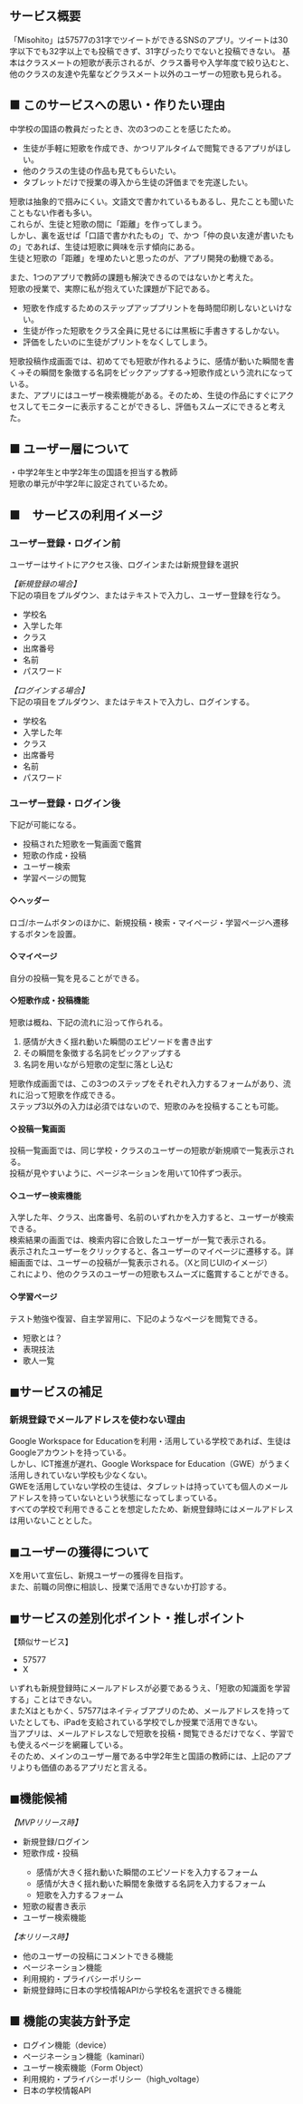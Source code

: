 ## サービス概要
「Misohito」は57577の31字でツイートができるSNSのアプリ。ツイートは30字以下でも32字以上でも投稿できず、31字ぴったりでないと投稿できない。
基本はクラスメートの短歌が表示されるが、クラス番号や入学年度で絞り込むと、他のクラスの友達や先輩などクラスメート以外のユーザーの短歌も見られる。

## ■ このサービスへの思い・作りたい理由
<p>中学校の国語の教員だったとき、次の3つのことを感じたため。<br>
<ul>
  <li>生徒が手軽に短歌を作成でき、かつリアルタイムで閲覧できるアプリがほしい。</li>
  <li>他のクラスの生徒の作品も見てもらいたい。</li>
  <li>タブレットだけで授業の導入から生徒の評価までを完遂したい。</li>
</ul>
短歌は抽象的で掴みにくい。文語文で書かれているもあるし、見たことも聞いたこともない作者も多い。<br>
これらが、生徒と短歌の間に「距離」を作ってしまう。<br>
しかし、裏を返せば「口語で書かれたもの」で、かつ「仲の良い友達が書いたもの」であれば、生徒は短歌に興味を示す傾向にある。<br>
生徒と短歌の「距離」を埋めたいと思ったのが、アプリ開発の動機である。<br></p>

<p>また、1つのアプリで教師の課題も解決できるのではないかと考えた。<br>
短歌の授業で、実際に私が抱えていた課題が下記である。<br>
<ul>
  <li>短歌を作成するためのステップアッププリントを毎時間印刷しないといけない。</li>
  <li>生徒が作った短歌をクラス全員に見せるには黒板に手書きするしかない。</li>
  <li>評価をしたいのに生徒がプリントをなくしてしまう。</li>
</ul>
短歌投稿作成画面では、初めてでも短歌が作れるように、感情が動いた瞬間を書く→その瞬間を象徴する名詞をピックアップする→短歌作成という流れになっている。<br>
また、アプリにはユーザー検索機能がある。そのため、生徒の作品にすぐにアクセスしてモニターに表示することができるし、評価もスムーズにできると考えた。<br></p>

## ■ ユーザー層について
・中学2年生と中学2年生の国語を担当する教師<br>
短歌の単元が中学2年に設定されているため。<br>

## ■　サービスの利用イメージ
### ユーザー登録・ログイン前
ユーザーはサイトにアクセス後、ログインまたは新規登録を選択<br>

*【新規登録の場合】*<br>
下記の項目をプルダウン、またはテキストで入力し、ユーザー登録を行なう。<br>
<ul>
  <li>学校名</li>
  <li>入学した年</li>
  <li>クラス</li>
  <li>出席番号</li>
  <li>名前</li>
  <li>パスワード</li>
</ul>

*【ログインする場合】*<br>
下記の項目をプルダウン、またはテキストで入力し、ログインする。<br>
<ul>
  <li>学校名</li>
  <li>入学した年</li>
  <li>クラス</li>
  <li>出席番号</li>
  <li>名前</li>
  <li>パスワード</li>
</ul>

### ユーザー登録・ログイン後
下記が可能になる。
<ul>
  <li>投稿された短歌を一覧画面で鑑賞</li>
  <li>短歌の作成・投稿</li>
  <li>ユーザー検索</li>
  <li>学習ページの閲覧</li>
</ul>

#### ◇ヘッダー
ロゴ/ホームボタンのほかに、新規投稿・検索・マイページ・学習ページへ遷移するボタンを設置。<br>

#### ◇マイページ
自分の投稿一覧を見ることができる。<br>

#### ◇短歌作成・投稿機能
短歌は概ね、下記の流れに沿って作られる。<br>
<ol>
  <li>感情が大きく揺れ動いた瞬間のエピソードを書き出す</li>
  <li>その瞬間を象徴する名詞をピックアップする</li>
  <li>名詞を用いながら短歌の定型に落とし込む</li>
</ol>
短歌作成画面では、この3つのステップをそれぞれ入力するフォームがあり、流れに沿って短歌を作成できる。<br>
ステップ3以外の入力は必須ではないので、短歌のみを投稿することも可能。<br>

#### ◇投稿一覧画面
投稿一覧画面では、同じ学校・クラスのユーザーの短歌が新規順で一覧表示される。<br>
投稿が見やすいように、ページネーションを用いて10件ずつ表示。<br>

#### ◇ユーザー検索機能
入学した年、クラス、出席番号、名前のいずれかを入力すると、ユーザーが検索できる。<br>
検索結果の画面では、検索内容に合致したユーザーが一覧で表示される。<br>
表示されたユーザーをクリックすると、各ユーザーのマイページに遷移する。詳細画面では、ユーザーの投稿が一覧表示される。（Xと同じUIのイメージ）<br>
これにより、他のクラスのユーザーの短歌もスムーズに鑑賞することができる。<br>

#### ◇学習ページ
テスト勉強や復習、自主学習用に、下記のようなページを閲覧できる。<br>
<ul>
  <li>短歌とは？</li>
  <li>表現技法</li>
  <li>歌人一覧</li>
</ul>

## ◼︎サービスの補足
### 新規登録でメールアドレスを使わない理由
Google Workspace for Educationを利用・活用している学校であれば、生徒はGoogleアカウントを持っている。<br>
しかし、ICT推進が遅れ、Google Workspace for Education（GWE）がうまく活用しきれていない学校も少なくない。<br>
GWEを活用していない学校の生徒は、タブレットは持っていても個人のメールアドレスを持っていないという状態になってしまっている。<br>
すべての学校で利用できることを想定したため、新規登録時にはメールアドレスは用いないこととした。<br>

## ◼︎ユーザーの獲得について
Xを用いて宣伝し、新規ユーザーの獲得を目指す。<br>
また、前職の同僚に相談し、授業で活用できないか打診する。

## ◼︎サービスの差別化ポイント・推しポイント
【類似サービス】
<ul>
  <li>57577</li>
  <li>X</li>
</ul>
いずれも新規登録時にメールアドレスが必要であるうえ、「短歌の知識面を学習する」ことはできない。<br>
またXはともかく、57577はネイティブアプリのため、メールアドレスを持っていたとしても、iPadを支給されている学校でしか授業で活用できない。<br>
当アプリは、メールアドレスなしで短歌を投稿・閲覧できるだけでなく、学習でも使えるページを網羅している。<br>
そのため、メインのユーザー層である中学2年生と国語の教師には、上記のアプリよりも価値のあるアプリだと言える。<br>


## ◼︎機能候補
*【MVPリリース時】*<br>
<ul>
  <li>新規登録/ログイン</li>
  <li>短歌作成・投稿</li>
    <ul>
     <li>感情が大きく揺れ動いた瞬間のエピソードを入力するフォーム</li>
     <li>感情が大きく揺れ動いた瞬間を象徴する名詞を入力するフォーム</li>
     <li>短歌を入力するフォーム</li>
    </ul>
  <li>短歌の縦書き表示</li>
  <li>ユーザー検索機能</li>
</ul>

*【本リリース時】*<br>
<ul>
  <li>他のユーザーの投稿にコメントできる機能</li>
  <li>ページネーション機能</li>
  <li>利用規約・プライバシーポリシー</li>
  <li>新規登録時に日本の学校情報APIから学校名を選択できる機能</li>
</ul>

## ■ 機能の実装方針予定
<ul>
  <li>ログイン機能（device）</li>
  <li>ページネーション機能（kaminari）</li>
  <li>ユーザー検索機能（Form Object）</li>
  <li>利用規約・プライバシーポリシー（high_voltage）</li>
  <li>日本の学校情報API</li>
</ul>

